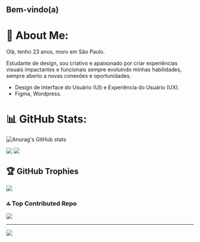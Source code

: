 ## Bem-vindo(a)

# 💫 About Me:
Olá, tenho 23 anos, moro em São Paulo.

Estudante de design, sou criativo e apaixonado por criar experiências visuais impactantes e funcionais sempre evoluindo minhas habilidades, sempre aberto a novas conexões e oportunidades.

- Design de Interface do Usuário (UI) e Experiência do Usuário (UX).
- Figma, Wordpress.

# 📊 GitHub Stats:
![Anurag's GitHub stats](https://github-readme-stats.vercel.app/api?username=GabrielAbreuS&theme=dark&show_icons=true  ) 

<a href = "mailto:gabriel2000abreu@gmail.com"><img src="https://img.shields.io/badge/-Gmail-%23333?style=for-the-badge&logo=gmail&logoColor=white" target="_blank"></a>
<a href="https://www.linkedin.com/in/gabrielabreusilva/" target="_blank"><img src="https://img.shields.io/badge/-LinkedIn-%230077B5?style=for-the-badge&logo=linkedin&logoColor=white" target="_blank"></a>

## 🏆 GitHub Trophies
![](https://github-profile-trophy.vercel.app/?username=GabrielAbreuS&theme=dark&show&no-frame=false&no-bg=true&margin-w=4)

### 🔝 Top Contributed Repo
![](https://github-contributor-stats.vercel.app/api?username=GabrielAbreuS&limit=5&theme=dark&show&combine_all_yearly_contributions=true)

---
[![](https://visitcount.itsvg.in/api?id=GabrielAbreuS&icon=5&color=12)](https://visitcount.itsvg.in)

